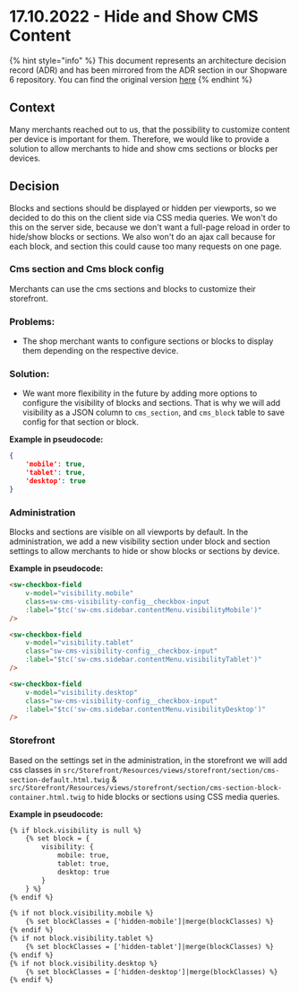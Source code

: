 # 17.10.2022 - Hide and Show CMS Content

{% hint style="info" %}
This document represents an architecture decision record (ADR) and has been mirrored from the ADR section in our Shopware 6 repository.
You can find the original version [here](https://github.com/shopware/platform/blob/trunk/adr/admin/2022-10-17-hide-and-show-cms-content.md)
{% endhint %}

## Context
Many merchants reached out to us, that the possibility to customize content per device is important for them. Therefore, we would like to provide a solution to allow merchants to hide and show cms sections or blocks per devices.

## Decision
Blocks and sections should be displayed or hidden per viewports, so we decided to do this on the client side via CSS media queries. We won't do this on the server side, because we don't want a full-page reload in order to hide/show blocks or sections. We also won't do an ajax call because for each block, and section this could cause too many requests on one page.

### Cms section and Cms block config
Merchants can use the cms sections and blocks to customize their storefront.

### Problems:
- The shop merchant wants to configure sections or blocks to display them depending on the respective device.

### Solution:
- We want more flexibility in the future by adding more options to configure the visibility of blocks and sections. That is why we will add visibility as a JSON column to `cms_section`, and `cms_block` table to save config for that section or block.

**Example in pseudocode:**

```json
{
    'mobile': true,
    'tablet': true,
    'desktop': true
}
```

### Administration
Blocks and sections are visible on all viewports by default. In the administration, we add a new visibility section under block and section settings to allow merchants to hide or show blocks or sections by device.

**Example in pseudocode:**

```html
<sw-checkbox-field
    v-model="visibility.mobile"
    class=sw-cms-visibility-config__checkbox-input
    :label="$tc('sw-cms.sidebar.contentMenu.visibilityMobile')"
/>

<sw-checkbox-field
    v-model="visibility.tablet"
    class="sw-cms-visibility-config__checkbox-input"
    :label="$tc('sw-cms.sidebar.contentMenu.visibilityTablet')"
/>

<sw-checkbox-field
    v-model="visibility.desktop"
    class="sw-cms-visibility-config__checkbox-input"
    :label="$tc('sw-cms.sidebar.contentMenu.visibilityDesktop')"
/>
```

### Storefront
Based on the settings set in the administration, in the storefront we will add css classes in `src/Storefront/Resources/views/storefront/section/cms-section-default.html.twig` & `src/Storefront/Resources/views/storefront/section/cms-section-block-container.html.twig` to hide blocks or sections using CSS media queries.

**Example in pseudocode:**

```html
{% if block.visibility is null %}
    {% set block = {
        visibility: {
            mobile: true,
            tablet: true,
            desktop: true
        }
    } %}
{% endif %}

{% if not block.visibility.mobile %}
    {% set blockClasses = ['hidden-mobile']|merge(blockClasses) %}
{% endif %}
{% if not block.visibility.tablet %}
    {% set blockClasses = ['hidden-tablet']|merge(blockClasses) %}
{% endif %}
{% if not block.visibility.desktop %}
    {% set blockClasses = ['hidden-desktop']|merge(blockClasses) %}
{% endif %}
```

